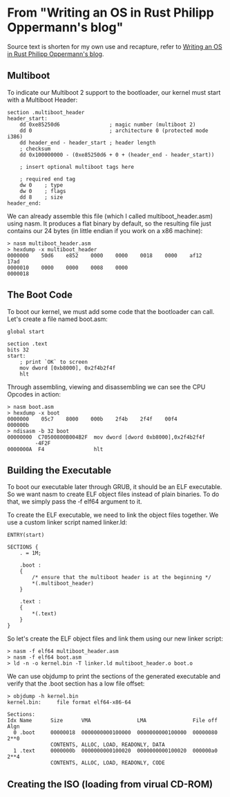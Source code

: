 # From "Writing an OS in Rust Philipp Oppermann's blog"



Source text is shorten for my own use and recapture, refer to [Writing an OS in Rust Philipp Oppermann's blog](https://os.phil-opp.com/multiboot-kernel/).

## Multiboot

To indicate our Multiboot 2 support to the bootloader, our kernel must start with a Multiboot Header:
```
section .multiboot_header
header_start:
    dd 0xe85250d6                ; magic number (multiboot 2)
    dd 0                         ; architecture 0 (protected mode i386)
    dd header_end - header_start ; header length
    ; checksum
    dd 0x100000000 - (0xe85250d6 + 0 + (header_end - header_start))

    ; insert optional multiboot tags here

    ; required end tag
    dw 0    ; type
    dw 0    ; flags
    dd 8    ; size
header_end:
```


We can already assemble this file (which I called multiboot_header.asm) using nasm. It produces a flat binary by default, so the resulting file just contains our 24 bytes (in little endian if you work on a x86 machine):


```
> nasm multiboot_header.asm
> hexdump -x multiboot_header
0000000    50d6    e852    0000    0000    0018    0000    af12    17ad
0000010    0000    0000    0008    0000
0000018
```

## The Boot Code

To boot our kernel, we must add some code that the bootloader can call. Let's create a file named boot.asm:
```
global start

section .text
bits 32
start:
    ; print `OK` to screen
    mov dword [0xb8000], 0x2f4b2f4f
    hlt
```

Through assembling, viewing and disassembling we can see the CPU Opcodes in action:

```
> nasm boot.asm
> hexdump -x boot
0000000    05c7    8000    000b    2f4b    2f4f    00f4
000000b
> ndisasm -b 32 boot
00000000  C70500800B004B2F  mov dword [dword 0xb8000],0x2f4b2f4f
         -4F2F
0000000A  F4                hlt
```

## Building the Executable

To boot our executable later through GRUB, it should be an ELF executable. So we want nasm to create ELF object files instead of plain binaries. To do that, we simply pass the ‑f elf64 argument to it.

To create the ELF executable, we need to link the object files together. We use a custom linker script named linker.ld:

```
ENTRY(start)

SECTIONS {
    . = 1M;

    .boot :
    {
        /* ensure that the multiboot header is at the beginning */
        *(.multiboot_header)
    }

    .text :
    {
        *(.text)
    }
}

```
So let's create the ELF object files and link them using our new linker script:

```
> nasm -f elf64 multiboot_header.asm
> nasm -f elf64 boot.asm
> ld -n -o kernel.bin -T linker.ld multiboot_header.o boot.o
```
We can use objdump to print the sections of the generated executable and verify that the .boot section has a low file offset:

```
> objdump -h kernel.bin
kernel.bin:     file format elf64-x86-64

Sections:
Idx Name      Size      VMA               LMA               File off  Algn
  0 .boot     00000018  0000000000100000  0000000000100000  00000080  2**0
              CONTENTS, ALLOC, LOAD, READONLY, DATA
  1 .text     0000000b  0000000000100020  0000000000100020  000000a0  2**4
              CONTENTS, ALLOC, LOAD, READONLY, CODE
```
## Creating the ISO (loading from virual CD-ROM)







